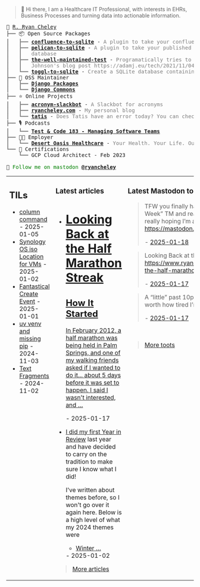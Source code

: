 > 👋 Hi there, I am a Healthcare IT Professional, with interests in EHRs, Business Processes and turning data into actionable information.

<pre style="font-family:Menlo,'DejaVu Sans Mono',consolas,'Courier New',monospace">🙂 <a href="https://www.ryancheley.com">R. Ryan Cheley</a>
<span style="color: #808080; text-decoration-color: #808080">┣━━ </span>📦 Open Source Packages
<span style="color: #808080; text-decoration-color: #808080">┃   ┣━━ </span><span style="font-weight: bold"><a href="https://pypi.org/project/confluence-to-sqlite/">confluence-to-sqlite</a></span> - <span style="color: #808080; text-decoration-color: #808080">A plugin to take your confluence data and add it to a SQLite database</span>
<span style="color: #808080; text-decoration-color: #808080">┃   ┣━━ </span><span style="font-weight: bold"><a href="https://pypi.org/project/pelican-to-sqlite/">pelican-to-sqlite</a></span> - <span style="color: #808080; text-decoration-color: #808080">A plugin to take your published Pelican posts and put them into a SQLite</span>
<span style="color: #808080; text-decoration-color: #808080">┃   ┃   </span><span style="color: #808080; text-decoration-color: #808080">database</span>
<span style="color: #808080; text-decoration-color: #808080">┃   ┣━━ </span><span style="font-weight: bold"><a href="https://pypi.org/project/the-well-maintained-test/">the-well-maintained-test</a></span> - <span style="color: #808080; text-decoration-color: #808080">Programatically tries to answer the 12 questions from Adam </span>
<span style="color: #808080; text-decoration-color: #808080">┃   ┃   </span><span style="color: #808080; text-decoration-color: #808080">Johnson&#x27;s blog post https://adamj.eu/tech/2021/11/04/the-well-maintained-test/</span>
<span style="color: #808080; text-decoration-color: #808080">┃   ┗━━ </span><span style="font-weight: bold"><a href="https://pypi.org/project/toggl-to-sqlite/">toggl-to-sqlite</a></span> - <span style="color: #808080; text-decoration-color: #808080">Create a SQLite database containing data from your Toggl account.</span>
<span style="color: #808080; text-decoration-color: #808080">┣━━ </span>🧰 OSS Maintainer
<span style="color: #808080; text-decoration-color: #808080">┃   ┣━━ </span><span style="font-weight: bold"><a href="https://djangopackages.org">Django Packages</a></span>
<span style="color: #808080; text-decoration-color: #808080">┃   ┗━━ </span><span style="font-weight: bold"><a href="https://github.com/django-commons/">Django Commons</a></span>
<span style="color: #808080; text-decoration-color: #808080">┣━━ </span>⭐ Online Projects
<span style="color: #808080; text-decoration-color: #808080">┃   ┣━━ </span><span style="font-weight: bold"><a href="https://slackbot.ryancheley.com">acronym-slackbot</a></span> - <span style="color: #808080; text-decoration-color: #808080">A Slackbot for acronyms</span>
<span style="color: #808080; text-decoration-color: #808080">┃   ┣━━ </span><span style="font-weight: bold"><a href="https://www.ryancheley.com">ryancheley.com</a></span> - <span style="color: #808080; text-decoration-color: #808080">My personal blog</span>
<span style="color: #808080; text-decoration-color: #808080">┃   ┗━━ </span><span style="font-weight: bold"><a href="https://doestatisjrhaveanerrortoday.com">tatis</a></span> - <span style="color: #808080; text-decoration-color: #808080">Does Tatis have an error today? You can check here</span>
<span style="color: #808080; text-decoration-color: #808080">┣━━ </span>🎙️ Podcasts
<span style="color: #808080; text-decoration-color: #808080">┃   ┗━━ </span><span style="font-weight: bold"><a href="https://testandcode.com/183">Test &amp; Code 183 - Managing Software Teams</a></span>
<span style="color: #808080; text-decoration-color: #808080">┣━━ </span>👨‍💻 Employer
<span style="color: #808080; text-decoration-color: #808080">┃   ┗━━ </span><span style="font-weight: bold"><a href="https://www.mydohc.com">Desert Oasis Healthcare</a></span> - <span style="color: #808080; text-decoration-color: #808080">Your Health. Your Life. Our Passion.</span>
<span style="color: #808080; text-decoration-color: #808080">┗━━ </span>📜 Certifications
<span style="color: #808080; text-decoration-color: #808080">    ┗━━ </span>GCP Cloud Architect - Feb 2023

🦣 <span style="color: #008000; text-decoration-color: #008000">Follow me on mastodon </span><span style="color: #008000; text-decoration-color: #008000; font-weight: bold"><a href="https://mastodon.social/@ryancheley">@ryancheley</a></span>
</pre>


<table><tr><td valign="top" width="33%">

## TILs

<ul>

  <li><a href="https://github.com/ryancheley/til/blob/main/computing/column-command.md" target="_blank">column command</a> - 2025-01-05</li>

  <li><a href="https://github.com/ryancheley/til/blob/main/Synology/Synology-OS-ISO-Location-for-VMs.md" target="_blank">Synology OS iso Location for VMs</a> - 2025-01-02</li>

  <li><a href="https://github.com/ryancheley/til/blob/main/iOS/Fantastical-create-event.md" target="_blank">Fantastical Create Event</a> - 2025-01-01</li>

  <li><a href="https://github.com/ryancheley/til/blob/main/uv/uv-venv.md" target="_blank">uv venv and missing pip</a> - 2024-11-03</li>

  <li><a href="https://github.com/ryancheley/til/blob/main/html/text-fragments.md" target="_blank">Text Fragments</a> - 2024-11-02</li>

</ul>


</td><td valign="top" width="34%">

### Latest articles

<ul>

  <li><a href="tag:www.ryancheley.com,2025-01-17:/2025/01/17/looking-back-at-the-half-marathon-streak/" target="_blank"><h1>Looking Back at the Half Marathon Streak</h1>
<h2>How It Started</h2>
<p>In February 2012, a half marathon was being held in Palm Springs, and one of my walking friends asked if I wanted to do it... about 5 days before it was set to happen. I said I wasn't interested, and …</p></a> - 2025-01-17</li>

  <li><a href="tag:www.ryancheley.com,2025-01-02:/2025/01/02/year-in-review-2024/" target="_blank"><p>I did my first <a href="https://www.ryancheley.com/2023/12/31/year-in-review-2023/">Year in Review</a> last year and have decided to carry on the tradition to make sure I know what I did!</p>
<p>I've written about themes before, so I won't go over it again here. Below is a high level of what my 2024 themes were</p>
<ul>
<li><a href="https://www.ryancheley.com/2024/03/19/winter-of-learning/">Winter …</a></li></ul></a> - 2025-01-02</li>

</ul>

> <a href="https://ryancheley.com/" target="_blank">More articles</a>

</td><td valign="top" width="33%">

### Latest Mastodon toots


  <blockquote>
  <p>TFW you finally have a chance to catch your breath from “A Week” TM and realize you missed Office Hours AGAIN! I’m really hoping I’m able to make it again soon! <a href="https://mastodon.social/@webology/113844594052034898" rel="nofollow noopener" target="_blank"><span class="invisible">https://</span><span class="ellipsis">mastodon.social/@webology/1138</span><span class="invisible">44594052034898</span></a></p>
  - <a href="https://mastodon.social/@ryancheley/113846618117153158" target="_blank">2025-01-18</a>
  </blockquote>

  <blockquote>
  <p>Looking Back at the Half Marathon Streak <a href="https://www.ryancheley.com/2025/01/17/looking-back-at-the-half-marathon-streak/" rel="nofollow noopener" target="_blank"><span class="invisible">https://www.</span><span class="ellipsis">ryancheley.com/2025/01/17/look</span><span class="invisible">ing-back-at-the-half-marathon-streak/</span></a></p>
  - <a href="https://mastodon.social/@ryancheley/113843236721934128" target="_blank">2025-01-17</a>
  </blockquote>

  <blockquote>
  <p>A “little” past 10pm and finally in bed. The game was totally worth how tired I’m going to be tomorrow🥱</p>
  - <a href="https://mastodon.social/@ryancheley/113842322610501666" target="_blank">2025-01-17</a>
  </blockquote>


<br>

> <a href="https://mastodon.social/@ryancheley" target="_blank">More toots</a>


</td></tr></table>